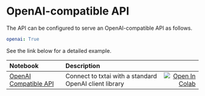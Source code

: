 # OpenAI-compatible API

The API can be configured to serve an OpenAI-compatible API as follows.

```yaml
openai: True
```

See the link below for a detailed example.

| Notebook  | Description  |       |
|:----------|:-------------|------:|
| [OpenAI Compatible API](https://github.com/neuml/txtai/blob/master/examples/74_OpenAI_Compatible_API.ipynb) | Connect to txtai with a standard OpenAI client library | [![Open In Colab](https://colab.research.google.com/assets/colab-badge.svg)](https://colab.research.google.com/github/neuml/txtai/blob/master/examples/74_OpenAI_Compatible_API.ipynb) |
